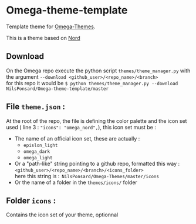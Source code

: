 # Omega-theme-template
Template theme for [Omega-Themes](https://github.com/Omega-Numworks/Omega-Themes).

This is a theme based on [Nord](https://www.nordtheme.com/)

## Download
On the Omega repo execute the python script `themes/theme_manager.py` with the argument `--download <github_user>/<repo_name>/<branch>`  
for this repo it would be ```$ python themes/theme_manager.py --download  NilsPonsard/Omega-theme-template/master ```



## File `theme.json` :
At the root of the repo, the file is defining the color palette and the icon set used ( line 3 : `"icons": "omega_nord",`), this icon set must be : 
- The name of an official icon set, these are actually :    
    - `epislon_light`
    - `omega_dark`
    - `omega_light`
- Or a "path-like" string pointing to a github repo, formatted this way :   
`<github_user>/<repo_name>/<branch>/<icons_folder>`   
here this string is :  `NilsPonsard/Omega-Themes/master/icons`
- Or the name of a folder in the `themes/icons/` folder
## Folder `icons` : 
Contains the icon set of your theme, optionnal
